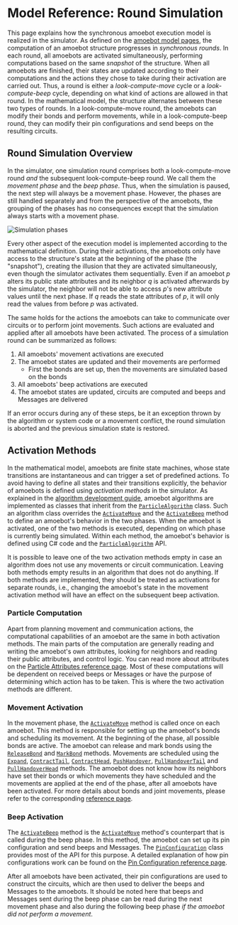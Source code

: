 # Model Reference: Round Simulation

This page explains how the synchronous amoebot execution model is realized in the simulator.
As defined on the [amoebot model pages](~/amoebot_model/home.md), the computation of an amoebot structure progresses in *synchronous rounds*.
In each round, all amoebots are activated simultaneously, performing computations based on the same *snapshot* of the structure.
When all amoebots are finished, their states are updated according to their computations and the actions they chose to take during their activation are carried out.
Thus, a round is either a *look-compute-move* cycle or a *look-compute-beep* cycle, depending on what kind of actions are allowed in that round.
In the mathematical model, the structure alternates between these two types of rounds.
In a look-compute-move round, the amoebots can modify their bonds and perform movements, while in a look-compute-beep round, they can modify their pin configurations and send beeps on the resulting circuits.



## Round Simulation Overview

In the simulator, one simulation round comprises both a look-compute-move round *and* the subsequent look-compute-beep round.
We call them the *movement phase* and the *beep phase*.
Thus, when the simulation is paused, the next step will always be a movement phase.
However, the phases are still handled separately and from the perspective of the amoebots, the grouping of the phases has no consequences except that the simulation always starts with a movement phase.

![Simulation phases](~/images/round_sim_phases.png "Simulation phases")

Every other aspect of the execution model is implemented according to the mathematical definition.
During their activations, the amoebots only have access to the structure's state at the beginning of the phase (the "snapshot"), creating the illusion that they are activated simultaneously, even though the simulator activates them sequentially.
Even if an amoebot $p$ alters its public state attributes and its neighbor $q$ is activated afterwards by the simulator, the neighbor will not be able to access $p$'s new attribute values until the next phase.
If $q$ reads the state attributes of $p$, it will only read the values from before $p$ was activated.

The same holds for the actions the amoebots can take to communicate over circuits or to perform joint movements.
Such actions are evaluated and applied after all amoebots have been activated.
The process of a simulation round can be summarized as follows:
1. All amoebots' movement activations are executed
2. The amoebot states are updated and their movements are performed
	- First the bonds are set up, then the movements are simulated based on the bonds
3. All amoebots' beep activations are executed
4. The amoebot states are updated, circuits are computed and beeps and Messages are delivered

If an error occurs during any of these steps, be it an exception thrown by the algorithm or system code or a movement conflict, the round simulation is aborted and the previous simulation state is restored.



## Activation Methods

In the mathematical model, amoebots are finite state machines, whose state transitions are instantaneous and can trigger a set of predefined actions.
To avoid having to define all states and their transitions explicitly, the behavior of amoebots is defined using *activation methods* in the simulator.
As explained in the [algorithm development guide](~/user_guide/dev/home.md), amoebot algorithms are implemented as classes that inherit from the [`ParticleAlgorithm`][1] class.
Such an algorithm class overrides the [`ActivateMove`][2] and the [`ActivateBeep`][3] method to define an amoebot's behavior in the two phases.
When the amoebot is activated, one of the two methods is executed, depending on which phase is currently being simulated.
Within each method, the amoebot's behavior is defined using C# code and the [`ParticleAlgorithm`][1] API.

It is possible to leave one of the two activation methods empty in case an algorithm does not use any movements or circuit communication.
Leaving both methods empty results in an algorithm that does not do anything.
If both methods are implemented, they should be treated as activations for separate rounds, i.e., changing the amoebot's state in the movement activation method will have an effect on the subsequent beep activation.


### Particle Computation

Apart from planning movement and communication actions, the computational capabilities of an amoebot are the same in both activation methods.
The main parts of the computation are generally reading and writing the amoebot's own attributes, looking for neighbors and reading their public attributes, and control logic.
You can read more about attributes on the [Particle Attributes reference page](attrs.md).
Most of these computations will be dependent on received beeps or Messages or have the purpose of determining which action has to be taken.
This is where the two activation methods are different.


### Movement Activation

In the movement phase, the [`ActivateMove`][2] method is called once on each amoebot.
This method is responsible for setting up the amoebot's bonds and scheduling its movement.
At the beginning of the phase, all possible bonds are active.
The amoebot can release and mark bonds using the [`ReleaseBond`][4] and [`MarkBond`][5] methods.
Movements are scheduled using the [`Expand`][6], [`ContractTail`][7], [`ContractHead`][8], [`PushHandover`][9], [`PullHandoverTail`][10] and [`PullHandoverHead`][11] methods.
The amoebot does not know how its neighbors have set their bonds or which movements they have scheduled and the movements are applied at the end of the phase, after all amoebots have been activated.
For more details about bonds and joint movements, please refer to the corresponding [reference page](bonds_jm.md).

### Beep Activation

The [`ActivateBeep`][3] method is the [`ActivateMove`][2] method's counterpart that is called during the beep phase.
In this method, the amoebot can set up its pin configuration and send beeps and Messages.
The [`PinConfiguration`][12] class provides most of the API for this purpose.
A detailed explanation of how pin configurations work can be found on the [Pin Configuration reference page](pin_cfgs.md).

After all amoebots have been activated, their pin configurations are used to construct the circuits, which are then used to deliver the beeps and Messages to the amoebots.
It should be noted here that beeps and Messages sent during the beep phase can be read during the next movement phase and also during the following beep phase *if the amoebot did not perform a movement*.



[1]: xref:AS2.Sim.ParticleAlgorithm
[2]: xref:AS2.Sim.ParticleAlgorithm.ActivateMove
[3]: xref:AS2.Sim.ParticleAlgorithm.ActivateBeep
[4]: xref:AS2.Sim.ParticleAlgorithm.ReleaseBond(AS2.Direction,System.Boolean)
[5]: xref:AS2.Sim.ParticleAlgorithm.MarkBond(AS2.Direction,System.Boolean)
[6]: xref:AS2.Sim.ParticleAlgorithm.Expand(AS2.Direction)
[7]: xref:AS2.Sim.ParticleAlgorithm.ContractTail
[8]: xref:AS2.Sim.ParticleAlgorithm.ContractHead
[9]: xref:AS2.Sim.ParticleAlgorithm.PushHandover(AS2.Direction)
[10]: xref:AS2.Sim.ParticleAlgorithm.PullHandoverTail(AS2.Direction)
[11]: xref:AS2.Sim.ParticleAlgorithm.PullHandoverHead(AS2.Direction)
[12]: xref:AS2.Sim.PinConfiguration
